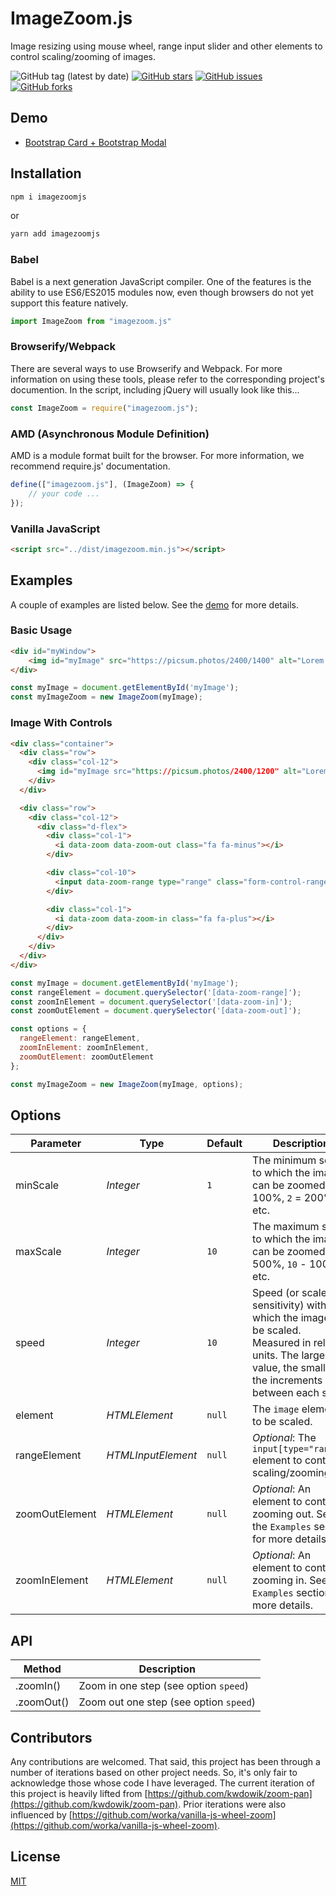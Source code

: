 # ImageZoom.js

Image resizing using mouse wheel, range input slider and other elements to control scaling/zooming of images.

![GitHub tag (latest by date)](https://img.shields.io/github/v/tag/stevewithington/imagezoomjs)
[![GitHub stars](https://img.shields.io/github/stars/stevewithington/imagezoomjs)](https://github.com/stevewithington/imagezoomjs/stargazers)
[![GitHub issues](https://img.shields.io/github/issues/stevewithington/imagezoomjs)](https://github.com/stevewithington/imagezoomjs/issues)
[![GitHub forks](https://img.shields.io/github/forks/stevewithington/imagezoomjs)](https://github.com/stevewithington/imagezoomjs/network)

## Demo

* [Bootstrap Card + Bootstrap Modal](https://stevewithington.github.io/imagezoomjs/examples/index.html)

## Installation

```cmd
npm i imagezoomjs
```

or

```cmd
yarn add imagezoomjs
```

### Babel

Babel is a next generation JavaScript compiler. One of the features is the ability to use ES6/ES2015 modules now, even though browsers do not yet support this feature natively.

```javascript
import ImageZoom from "imagezoom.js"
```

### Browserify/Webpack

There are several ways to use Browserify and Webpack. For more information on using these tools, please refer to the corresponding project's documention. In the script, including jQuery will usually look like this...

```javascript
const ImageZoom = require("imagezoom.js");
```

### AMD (Asynchronous Module Definition)

AMD is a module format built for the browser. For more information, we recommend require.js' documentation.

```javascript
define(["imagezoom.js"], (ImageZoom) => {
    // your code ...
});
```

### Vanilla JavaScript

```html
<script src="../dist/imagezoom.min.js"></script>
```

## Examples

A couple of examples are listed below. See the [demo](https://stevewithington.github.io/imagezoomjs/examples/index.html) for more details.

### Basic Usage

```html
<div id="myWindow">
    <img id="myImage" src="https://picsum.photos/2400/1400" alt="Lorem Picsum" />
</div>
```

``` javascript
const myImage = document.getElementById('myImage');
const myImageZoom = new ImageZoom(myImage);
```

### Image With Controls

```html
<div class="container">
  <div class="row">
    <div class="col-12">
      <img id="myImage src="https://picsum.photos/2400/1200" alt="Lorem Picsum" />
    </div>
  </div>

  <div class="row">
    <div class="col-12">
      <div class="d-flex">
        <div class="col-1">
          <i data-zoom data-zoom-out class="fa fa-minus"></i>
        </div>

        <div class="col-10">
          <input data-zoom-range type="range" class="form-control-range">
        </div>

        <div class="col-1">
          <i data-zoom data-zoom-in class="fa fa-plus"></i>
        </div>
      </div>
    </div>
  </div>
</div>
```

```javascript
const myImage = document.getElementById('myImage');
const rangeElement = document.querySelector('[data-zoom-range]');
const zoomInElement = document.querySelector('[data-zoom-in]');
const zoomOutElement = document.querySelector('[data-zoom-out]');

const options = {
  rangeElement: rangeElement,
  zoomInElement: zoomInElement,
  zoomOutElement: zoomOutElement
};

const myImageZoom = new ImageZoom(myImage, options);
```

## Options

| Parameter | Type | Default | Description |
|---|---|---|---|
| minScale       | _Integer_          | `1`    | The minimum scale to which the image can be zoomed. `1` = 100%, `2` = 200%, etc. |
| maxScale       | _Integer_          | `10`   | The maximum scale to which the image can be zoomed. `5` = 500%, `10` - 1000%, etc.  |
| speed          | _Integer_          | `10`   | Speed (or scale sensitivity) with which the image will be scaled. Measured in relative units. The larger the value, the smaller the increments between each step. |
| element        | _HTMLElement_      | `null` | The `image` element to be scaled. |
| rangeElement   | _HTMLInputElement_ | `null` | _Optional_: The `input[type="range"]` element to control scaling/zooming. |
| zoomOutElement | _HTMLElement_      | `null` | _Optional_: An element to control zooming out. See the `Examples` section for more details. |
| zoomInElement  | _HTMLElement_      | `null` | _Optional_:  An element to control zooming in. See the `Examples` section for more details. |

## API

| Method      | Description                               |
|-------------|-------------------------------------------|
| .zoomIn()   | Zoom in one step (see option `speed`)     |
| .zoomOut()  | Zoom out one step (see option `speed`)    |

## Contributors

Any contributions are welcomed. That said, this project has been through a number of iterations based on other project needs. So, it's only fair to acknowledge those whose code I have leveraged. The current iteration of this project is heavily lifted from [https://github.com/kwdowik/zoom-pan](https://github.com/kwdowik/zoom-pan). Prior iterations were also influenced by [https://github.com/worka/vanilla-js-wheel-zoom](https://github.com/worka/vanilla-js-wheel-zoom).

## License

[MIT](LICENSE.md)
